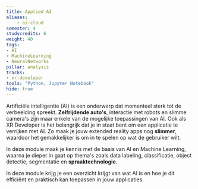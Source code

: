 ```yaml
---
title: Applied AI
aliases:
    - ai-cloud
semester: 4
studycredits: 6
weight: 40
tags:
- AI
- MachineLearning
- NeuralNetworks
pillar: analysis
tracks:
- xr-developer
tools: "Python, Jupyter Notebook"
hide: true
---
```


Artificiële intelligentie (AI) is een onderwerp dat momenteel sterk tot de verbeelding spreekt. **Zelfrijdende auto's**, interactie met robots en slimme camera's zijn maar enkele van de mogelijke toepassingen van AI. Ook als XR Developer is het belangrijk dat je in staat bent om een applicatie te verrijken met AI. Zo maak je jouw extended reality apps nog **slimmer**, waardoor het gemakkelijker is om in te spelen op wat de gebruiker wilt.

In deze module maak je kennis met de basis van AI en Machine Learning, waarna je dieper in gaat op thema's zoals data labeling, classificatie, object detectie, segmentatie en **spraaktechnologie**.

In deze module krijg je een overzicht krijgt van wat AI is en hoe je dit efficiënt en praktisch kan toepassen in jouw applicaties.